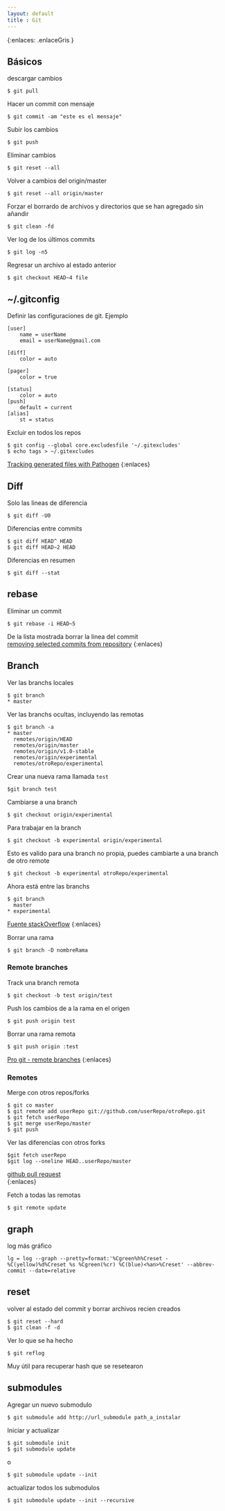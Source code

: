 ```yaml
--- 
layout: default
title : Git
---
```

{:enlaces: .enlaceGris }  

## Básicos 

descargar cambios  

	$ git pull 

Hacer un commit con mensaje  

	$ git commit -am "este es el mensaje"

Subir los cambios  

	$ git push

Eliminar cambios 

	$ git reset --all 

Volver a cambios del origin/master
	
	$ git reset --all origin/master

Forzar el borrardo de archivos y directorios que se han agregado sin añandir 

	$ git clean -fd

Ver log de los últimos commits 

    $ git log -n5

Regresar un archivo al estado anterior 

    $ git checkout HEAD~4 file

## ~/.gitconfig

Definir las configuraciones de git. Ejemplo 

	[user]
		name = userName
		email = userName@gmail.com

	[diff]
		color = auto

	[pager]
		color = true

	[status]
		color = auto
	[push]
		default = current
	[alias]
		st = status

Excluir en todos los repos

	$ git config --global core.excludesfile '~/.gitexcludes'
	$ echo tags > ~/.gitexcludes

[Tracking generated files with Pathogen](https://github.com/tpope/vim-pathogen/issues/18)
{:enlaces} 

## Diff
	
Solo las lineas de diferencia  

	$ git diff -U0 

Diferencias entre commits  

	$ git diff HEAD^ HEAD
	$ git diff HEAD~2 HEAD 

Diferencias en resumen  

	$ git diff --stat

## rebase 

Eliminar un commit 

	$ git rebase -i HEAD~5

De la lista mostrada borrar la linea del commit  
[removing selected commits from repository](http://stackoverflow.com/questions/495345/git-removing-selected-commits-from-repository)
{:enlaces} 

## Branch

Ver las branchs locales  

    $ git branch   
    * master

Ver las branchs ocultas, incluyendo las remotas  

    $ git branch -a
    * master
      remotes/origin/HEAD
      remotes/origin/master
      remotes/origin/v1.0-stable
      remotes/origin/experimental
	  remotes/otroRepo/experimental

Crear una nueva rama llamada `test`  

	$git branch test

Cambiarse a una branch 

    $ git checkout origin/experimental

Para trabajar en la branch 

    $ git checkout -b experimental origin/experimental

Esto es valido para una branch no propia, puedes cambiarte a una branch de otro remote

	$ git checkout -b experimental otroRepo/experimental 

Ahora está entre las branchs 

    $ git branch
      master
    * experimental


[Fuente stackOverflow](http://stackoverflow.com/questions/67699/how-do-i-clone-all-remote-branches-with-git)
{:enlaces} 

Borrar una rama

	$ git branch -D nombreRama

### Remote branches

Track una branch remota

	$ git checkout -b test origin/test

Push los cambios de a la rama en el origen 

	$ git push origin test

Borrar una rama remota

	$ git push origin :test

[ Pro git - remote branches](http://progit.org/book/ch3-5.html)
{:enlaces} 

### Remotes

Merge con otros repos/forks

	$ git co master
	$ git remote add userRepo git://github.com/userRepo/otroRepo.git
	$ git fetch userRepo 
	$ git merge userRepo/master
	$ git push 

Ver las diferencias con otros forks

	$git fetch userRepo
	$git log --oneline HEAD..userRepo/master

[github pull request](http://help.github.com/send-pull-requests/)  
{:enlaces} 

Fetch a todas las remotas

	$ git remote update


## graph 

log más gráfico 

	lg = log --graph --pretty=format:'%Cgreen%h%Creset -%C(yellow)%d%Creset %s %Cgreen(%cr) %C(blue)<%an>%Creset' --abbrev-commit --date=relative

## reset
volver al estado del commit y borrar archivos recien creados
	
	$ git reset --hard
	$ git clean -f -d

Ver lo que se ha hecho 

	$ git reflog

Muy útil para recuperar hash que se resetearon	

## submodules

Agregar un nuevo submodulo

	$ git submodule add http://url_submodule path_a_instalar
	
Iniciar y actualizar 

	$ git submodule init 
	$ git submodule update 
	
o 

	$ git submodule update --init

actualizar todos los submodulos

	$ git submodule update --init --recursive


